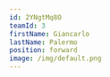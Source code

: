 ```yaml
---
id: 2YNgtMq8O
teamId: 3
firstName: Giancarlo
lastName: Palermo
position: forward
image: /img/default.png
---
```

